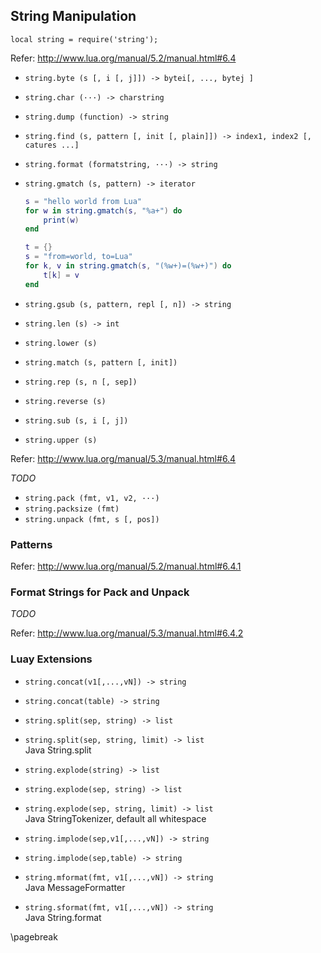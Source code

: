 ## String Manipulation

```
local string = require('string');
```

Refer: http://www.lua.org/manual/5.2/manual.html#6.4

*   `string.byte (s [, i [, j]]) -> bytei[, ..., bytej ]`
*   `string.char (···) -> charstring`
*   `string.dump (function) -> string`
*   `string.find (s, pattern [, init [, plain]]) -> index1, index2 [, catures ...]`
*   `string.format (formatstring, ···) -> string`
*   `string.gmatch (s, pattern) -> iterator`

    ```lua
    s = "hello world from Lua"
    for w in string.gmatch(s, "%a+") do
        print(w)
    end
    ```

    ```lua
    t = {}
    s = "from=world, to=Lua"
    for k, v in string.gmatch(s, "(%w+)=(%w+)") do
        t[k] = v
    end
    ```

*   `string.gsub (s, pattern, repl [, n]) -> string`
*   `string.len (s) -> int`
*   `string.lower (s)`
*   `string.match (s, pattern [, init])`
*   `string.rep (s, n [, sep])`
*   `string.reverse (s)`
*   `string.sub (s, i [, j])`
*   `string.upper (s)`

Refer: http://www.lua.org/manual/5.3/manual.html#6.4

*TODO*

*   `string.pack (fmt, v1, v2, ···)`
*   `string.packsize (fmt)`
*   `string.unpack (fmt, s [, pos])`

### Patterns

Refer: http://www.lua.org/manual/5.2/manual.html#6.4.1

### Format Strings for Pack and Unpack

*TODO*

Refer: http://www.lua.org/manual/5.3/manual.html#6.4.2

### Luay Extensions

*   `string.concat(v1[,...,vN]) -> string`
*   `string.concat(table) -> string`
  
*   `string.split(sep, string) -> list`
*   `string.split(sep, string, limit) -> list` \
    Java String.split
   
*   `string.explode(string) -> list`
*   `string.explode(sep, string) -> list`
*   `string.explode(sep, string, limit) -> list` \
    Java StringTokenizer, default all whitespace
  
*   `string.implode(sep,v1[,...,vN]) -> string`
*   `string.implode(sep,table) -> string`
  
*   `string.mformat(fmt, v1[,...,vN]) -> string` \
    Java MessageFormatter

*   `string.sformat(fmt, v1[,...,vN]) -> string` \
    Java String.format

\pagebreak
